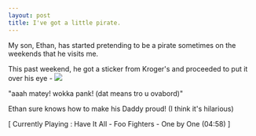 ```yaml
---
layout: post
title: I've got a little pirate.
---
```

<p>My son, Ethan, has started pretending to be a pirate sometimes on the 
weekends that he visits me. </p>
<p>This past weekend, he got a sticker from Kroger's and proceeded to put it 
over his eye - <img src="/assets/images/11-20-04_1923.jpg" /></p>
<p>"aaah matey! wokka pank! (dat means tro u ovabord)" </p>
<p>Ethan sure knows how to make his Daddy proud! (I think it's hilarious)</p>
<p>[ Currently Playing : Have It All - Foo Fighters - One by One (04:58) 
]</p>